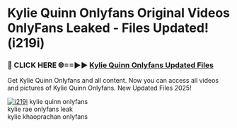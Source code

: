 # Kylie Quinn Onlyfans Original Videos 0nlyFans Leaked - Files Updated! (i219i)

<h3>🔴 CLICK HERE 🌐==►► <a href="https://tinyurl.com/x26r9saj" rel="nofollow">Kylie Quinn Onlyfans Updated Files</a></h3>

Get Kylie Quinn Onlyfans and all content. Now you can access all videos and pictures of Kylie Quinn Onlyfans. New Updated Files 2025!

[![i219i](https://i.imgur.com/LkgZPqh.gif)](https://tinyurl.com/x26r9saj)
kylie quinn onlyfans<br>
kylie rae onlyfans leak<br>
kylie khaoprachan onlyfans